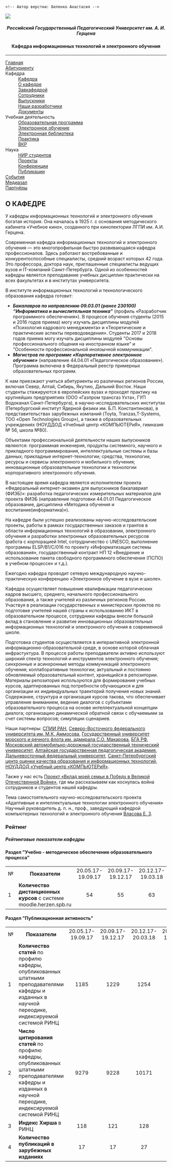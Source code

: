 ```
<!-- Автор верстки: Беленко Анастасия -->
```

<img src="https://ict.herzen.spb.ru/user/themes/bootstrap/images/herzen-logo-small-orig.png">
<h5 align="center"> Российский Государственный Педагогический Университет им. А. И. Герцена </h5>
<h4 align="center"> Кафедра информационных технологий и электронного обучения </h4>

***

<dl>
    <dt><a href ="https://ict.herzen.spb.ru/">Главная</a></dt>
    <dt><a href ="https://ict.herzen.spb.ru/enrollee">Абитуриенту</a></dt>
    <dt>Кафедра</dt>
    	<dd><a href="https://ict.herzen.spb.ru/department">Кафедра</a></dd>
    	<dd><a href="http://ict.herzen.spb.ru/department/about-us">О кафедре</a></dd>
    	<dd><a href="http://ict.herzen.spb.ru/department/employees/person/vlasova-e-z">Завкафедрой</a></dd>
    	<dd><a href="http://ict.herzen.spb.ru/department/employees">Сотрудники</a></dd>
    	<dd><a href="http://ict.herzen.spb.ru/department/graduates">Выпускники</a></dd>
    	<dd><a href="http://ict.herzen.spb.ru/department/development">Наши разработчики</a></dd>
   		<dd><a href="http://ict.herzen.spb.ru/department/documents">Документы</a></dd>
    <dt>Учебная деятельность</dt>
    	<dd><a href="http://ict.herzen.spb.ru/activity/educational-program">Образовательная программа</a></dd>
    	<dd><a href="http://ict.herzen.spb.ru/activity/e-learning">Электронное обучение</a></dd>
    	<dd><a href="http://ict.herzen.spb.ru/activity/digital-library">Электронная библиотека</a></dd>
    	<dd><a href="http://ict.herzen.spb.ru/activity/practice">Практика</a></dd>
    	<dd><a href="http://ict.herzen.spb.ru/activity/vkr">ВКР</a></dd>
    <dt>Наука</dt>
    	<dd><a href="http://ict.herzen.spb.ru/science/research-work">НИР студентов</a></dd>
    	<dd><a href="http://ict.herzen.spb.ru/science/projects">Проекты</a></dd>
    	<dd><a href="http://ict.herzen.spb.ru/science/conferences">Конференции</a></dd>
    	<dd><a href="http://ict.herzen.spb.ru/science/publications">Публикации</a></dd>
    <dt><a href ="http://ict.herzen.spb.ru/events">События</a></dt>
    <dt><a href ="http://ict.herzen.spb.ru/media-room">Медиазал</a></dt>
    <dt><a href ="http://ict.herzen.spb.ru/partners">Партнёры</a></dt>
</dl>

## О КАФЕДРЕ

У кафедры информационных технологий и электронного обучения богатая история. Она началась в 1925 г. с основания методического кабинета «Учебное кино», созданного при кинолектории ЛГПИ им. А.И. Герцена.

Современная кафедра информационных технологий и электронного обучения — это многопрофильная быстро развивающаяся кафедра профессионалов. Здесь работают востребованные и конкурентоспособные специалисты, средний возраст которых 42 года. Это профессора, доктора наук, приглашенные специалисты ведущих вузов и IT-компаний Санкт-Петербурга. Одной из особенностей кафедры является преподавание учебных дисциплин практически на всех факультетах и в институтах университета.

В институте информационных технологий и технологического образования кафедра готовит:

* ***Бакалавров по направлению 09.03.01 (ранее 230100) “Информатика и вычислительная техника”*** (профиль «Разработчик программного обеспечения»). В процессе обучения студенты (2015 и 2016 годов приема) могу изучать дисциплины модулей «Психология кадрового менеджмента» и «Теоретические и практические аспекты переводоведения». Студенты 2017 и 2018 годов приема могу изучать дисциплины модулей "Основы професcионального общения на иностранном языке" и "Особенности профеcсиональной иноязычной коммуникации".
* ***Магистров по программе «Корпоративное электронное обучение»*** (направление 44.04.01 «Педагогическое образование»). Программа включена в Федеральный реестр примерных образовательных программ.

К нам приезжают учиться абитуриенты из различных регионов России, включая Север, Алтай, Сибирь, Якутию, Дальний Восток. Наши студенты стажируются в европейских вузах и проходят практику на крупнейших предприятиях (ООО «Газпром трансгаз Ухта», ГУП Водоканал Санкт-Петербурга), в научно-исследовательских институтах (Петербургский институт Ядерной физики им. Б.П. Константинова), в представительствах зарубежных компаний (Toyta, Tranzas,T-Systems, ТОО «Open Technologies Group»), а также в образовательных учреждениях (НОУДДОД «Учебный центр «КОМПЬЮТЕРиЯ», гимназия № 56, школа №80).

Объектами профессиональной деятельности наших выпускников являются: программная инженерия, продукты системного, научного и прикладного программирования, интеллектуальные системы и базы данных; прикладные интернет-технологии; средства, технологии, ресурсы и сервисы электронного и мобильного обучения; инновационные образовательные технологии и технологии корпоративного электронного обучения.

В настоящее время кафедра является исполнителем проекта «Федеральный интернет-экзамен для выпускников бакалавриат (ФИЭБ)»: разработка педагогических измерительных материалов для проекта ФИЭБ (направление подготовки 44.01.01 Педагогическое образование, дисциплина «Методика обучения и воспитание(информатика)»).

На кафедре были успешно реализованы научно-исследовательские проекты, работы в рамках государственных заказов и грантов в области информационных технологий в образовании, электронного обучения и разработки электронных образовательных ресурсов (работа с корпорацией Intel, сотрудничество с UNESCO, выполнение программы ELSP/B1/C/016 по проекту «Информатизация системы образования», государственный контракт НП 12 «Внедрение и использование пакета свободного программного обеспечения (ПСПО) в учебном процессе» и т.д.).

Ежегодно кафедра проводит сетевую международную научно-практическую конференцию «Электронное обучение в вузе и школе».

Кафедра осуществляет повышение квалификации педагогических кадров высшего, среднего, начального профессионального образования, а также учителей из различных регионов России. Участвуя в реализации государственных и министерских проектов по подготовке учителей нашей страны к использованию ИКТ в образовательном процессе, сотрудники кафедры внесли большой вклад в становление и развитие инновационных образовательных информационных технологий и электронного обучения в современной школе.

Подготовка студентов осуществляется в интерактивной электронной информационно-образовательной среде, в основе которой облачная инфрастуктура. В процессе работы преподаватели активно используют широкий спектр технологий и инструментов электронного обучения; синхронные и асинхронные методы коммуникаций электронного обучения; коллаборативные технологии; актуальный и постоянно обновляемый образовательный контент, хранящийся в репозитории. Материалы репозитория используются для формирования учебных курсов, адаптированных под потребности обучающихся и для организации их индивидуальных траекторий получения новых знаний. Содержание, структура и организация курсов такова, что обеспечивает управление вниманием, ведение диалогов с субъектами образовательного процесса на основе интеллектуальной концепции диалога; организацию динамической обратной связи с обучаемыми за счет системы вопросов; симуляции сценариев.

Наши партнеры: [СПИИ РАН](http://www.spiiras.nw.ru/), [Северо-Восточного федерального университета им. М.К. Аммосова](https://www.s-vfu.ru/), [Государственный университет морского и речного флота им. адмирала С.О. Макарова](https://gumrf.ru/), [БГА РФ](http://www.bgarf.ru/), [Московский автомобильно-дорожный государственный технический университет](http://www.madi.ru/), [Алтайская государственная педагогическая академия](https://www.altspu.ru/), [Дальневосточный федеральный университет](https://www.dvfu.ru/), [Санкт-Петербургский центр оценки качества образования и информационных технологий](https://rcokoit.ru/), [НОУДДОД «Учебный центр «КОМПЬЮТЕРиЯ»](https://www.computeria.ru/).

Также у нас есть [Проект «Вклад моей семьи в Победу в Великой Отечественной Войне»](https://ict.herzen.spb.ru/department/about-us/ww2), где мы рассказываем как коснулась война сотрудников и студентов нашей кафедры.

Тема самостоятельного научно-исследовательского проекта
«Адаптивные и интеллектуальные технологии электронного обучения»
Научный руководитель д. п. н., проф., заведующий кафедрой компьютерных
технологий и электронного обучения
[Власова Е. З](https://atlas.herzen.spb.ru/teacher.php?id=1945).



### Рейтинг

##### Рейтинговые показатели кафедры

#### Раздел "Учебно - методическое обеспечение образовательного процесса"

 <table>
     <tr align="center">
         <td>№</td>
         <td><b>Показатели</b></td>
         <td>20.05.17-19.09.17</td>
         <td>20.09.17-19.12.17</td>
         <td>20.12.17-19.03.18</td>
		 <td>20.03.17-19.05-18</td>
         <td>20.05.17-19.08.18</td>
         <td>20.09.18-19.12.18</td>
     </tr>
     <tr>
         <td>1</td>
         <td><b>Количество дистанционных курсов</b> с системе moodle.herzen.spb.ru</td>
         <td align="center">54</td>
         <td align="center">55</td>
         <td align="center">63</td>
         <td align="center">66</td>
         <td align="center">83</td>
         <td align="center">102</td>
     </tr>
</table>



#### Раздел "Публикационная активность"

 <table>
     <tr align="center">
         <td>№</td>
         <td><b>Показатели</b></td>
         <td>20.05.17-19.09.17</td>
         <td>20.09.17-19.12.17</td>
         <td>20.12.17-20.03.18</td>
         <td>20.09.18-19.12.18</td>
     </tr>
     <tr>
         <td>1</td>
         <td><b>Количество статей</b> по профилю кафедры, опубликованных штатными преподавателями кафедры и изданных в научной переодике, индексируемой системой РИНЦ</td>
         <td align="center">1185</td>
         <td align="center">1229</td>
         <td align="center">1254</td>
         <td align="center">1395</td>
     </tr>
     <tr>
         <td>2</td>
         <td><b>Число цитирования статей</b> по профилю кафедры, опубликованных штатными преподавателями кафедры и изданных в научной переодике, индексируемой системой РИНЦ</td>
         <td align="center">9279</td>
         <td align="center">9228</td>
         <td align="center">10171</td>
         <td align="center">12085</td>
     </tr>
     <tr>
         <td>3</td>
         <td><b>Индекс Хирша</b> в РИНЦ</td>
         <td align="center">118</td>
         <td align="center">121</td>
         <td align="center">128</td>
         <td align="center">141</td>
     </tr>
     <tr>
         <td>4</td>
         <td><b>Количество публикаций в зарубежных изданиях</b></td>
         <td align="center">17</td>
         <td align="center">17</td>
         <td align="center">27</td>
         <td align="center">11</td>
     </tr>
</table>


